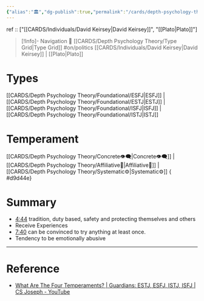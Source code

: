 ```yaml
---
{"alias":"🏛️","dg-publish":true,"permalink":"/cards/depth-psychology-theory/guardian/","dgPassFrontmatter":true,"created":"2023-01-12T12:07:29.951+01:00","updated":"2023-05-28T11:22:49.182+02:00"}
---
```


ref :: ["[[CARDS/Individuals/David Keirsey\|David Keirsey]]", "[[Plato\|Plato]]"]
> [!Info]- Navigation 💠
> [[CARDS/Depth Psychology Theory/Type Grid\|Type Grid]]  #on/politics 
> [[CARDS/Individuals/David Keirsey\|David Keirsey]] | [[Plato\|Plato]]

# Types 
[[CARDS/Depth Psychology Theory/Foundational/ESFJ\|ESFJ]] | [[CARDS/Depth Psychology Theory/Foundational/ESTJ\|ESTJ]] | [[CARDS/Depth Psychology Theory/Foundational/ISFJ\|ISFJ]] | [[CARDS/Depth Psychology Theory/Foundational/ISTJ\|ISTJ]]

# Temperament 
[[CARDS/Depth Psychology Theory/Concrete👁️‍🗨️\|Concrete👁️‍🗨️]] | [[CARDS/Depth Psychology Theory/Affiliative🐜\|Affiliative🐜]] | [[CARDS/Depth Psychology Theory/Systematic⚙️\|Systematic⚙️]] 
{ #d9d44e}


# Summary 
- [4:44](https://www.youtube.com/watch?v=heBzJzV8ExA&t=284s) tradition, duty based, safety and protecting themselves and others 
- Receive Experiences 
- [7:40](https://www.youtube.com/watch?v=heBzJzV8ExA&t=460s) can be convinced to try anything at least once. 
- Tendency to be emotionally abusive 

---
# Reference 
- [What Are The Four Temperaments? | Guardians: ESTJ, ESFJ, ISTJ, ISFJ | CS Joseph - YouTube](https://youtu.be/heBzJzV8ExA)